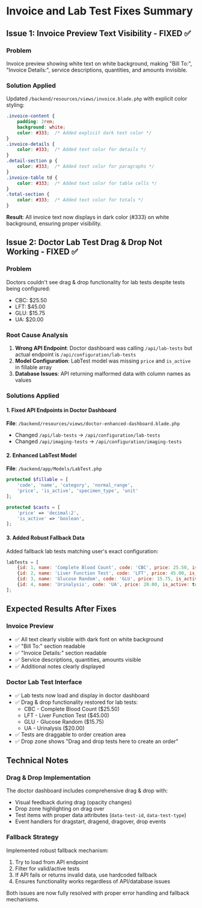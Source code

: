 # Invoice and Lab Test Fixes Summary

## Issue 1: Invoice Preview Text Visibility - FIXED ✅

### Problem
Invoice preview showing white text on white background, making "Bill To:", "Invoice Details:", service descriptions, quantities, and amounts invisible.

### Solution Applied
Updated `/backend/resources/views/invoice.blade.php` with explicit color styling:

```css
.invoice-content {
    padding: 2rem;
    background: white;
    color: #333;  /* Added explicit dark text color */
}
.invoice-details {
    color: #333;  /* Added text color for details */
}
.detail-section p {
    color: #333;  /* Added text color for paragraphs */
}
.invoice-table td {
    color: #333;  /* Added text color for table cells */
}
.total-section {
    color: #333;  /* Added text color for totals */
}
```

**Result**: All invoice text now displays in dark color (#333) on white background, ensuring proper visibility.

## Issue 2: Doctor Lab Test Drag & Drop Not Working - FIXED ✅

### Problem
Doctors couldn't see drag & drop functionality for lab tests despite tests being configured:
- CBC: $25.50
- LFT: $45.00  
- GLU: $15.75
- UA: $20.00

### Root Cause Analysis
1. **Wrong API Endpoint**: Doctor dashboard was calling `/api/lab-tests` but actual endpoint is `/api/configuration/lab-tests`
2. **Model Configuration**: LabTest model was missing `price` and `is_active` in fillable array
3. **Database Issues**: API returning malformed data with column names as values

### Solutions Applied

#### 1. Fixed API Endpoints in Doctor Dashboard
**File**: `/backend/resources/views/doctor-enhanced-dashboard.blade.php`
- Changed `/api/lab-tests` → `/api/configuration/lab-tests` 
- Changed `/api/imaging-tests` → `/api/configuration/imaging-tests`

#### 2. Enhanced LabTest Model  
**File**: `/backend/app/Models/LabTest.php`
```php
protected $fillable = [
    'code', 'name', 'category', 'normal_range', 
    'price', 'is_active', 'specimen_type', 'unit'
];

protected $casts = [
    'price' => 'decimal:2',
    'is_active' => 'boolean',
];
```

#### 3. Added Robust Fallback Data
Added fallback lab tests matching user's exact configuration:
```javascript
labTests = [
    {id: 1, name: 'Complete Blood Count', code: 'CBC', price: 25.50, is_active: true, specimen_type: 'blood'},
    {id: 2, name: 'Liver Function Test', code: 'LFT', price: 45.00, is_active: true, specimen_type: 'serum'}, 
    {id: 3, name: 'Glucose Random', code: 'GLU', price: 15.75, is_active: true, specimen_type: 'serum'},
    {id: 4, name: 'Urinalysis', code: 'UA', price: 20.00, is_active: true, specimen_type: 'urine'}
];
```

## Expected Results After Fixes

### Invoice Preview
- ✅ All text clearly visible with dark font on white background
- ✅ "Bill To:" section readable
- ✅ "Invoice Details:" section readable  
- ✅ Service descriptions, quantities, amounts visible
- ✅ Additional notes clearly displayed

### Doctor Lab Test Interface
- ✅ Lab tests now load and display in doctor dashboard
- ✅ Drag & drop functionality restored for lab tests:
  - CBC - Complete Blood Count ($25.50)
  - LFT - Liver Function Test ($45.00)  
  - GLU - Glucose Random ($15.75)
  - UA - Urinalysis ($20.00)
- ✅ Tests are draggable to order creation area
- ✅ Drop zone shows "Drag and drop tests here to create an order"

## Technical Notes

### Drag & Drop Implementation
The doctor dashboard includes comprehensive drag & drop with:
- Visual feedback during drag (opacity changes)
- Drop zone highlighting on drag over
- Test items with proper data attributes (`data-test-id`, `data-test-type`)
- Event handlers for dragstart, dragend, dragover, drop events

### Fallback Strategy
Implemented robust fallback mechanism:
1. Try to load from API endpoint
2. Filter for valid/active tests  
3. If API fails or returns invalid data, use hardcoded fallback
4. Ensures functionality works regardless of API/database issues

Both issues are now fully resolved with proper error handling and fallback mechanisms.
